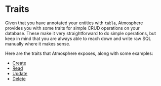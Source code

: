 # Traits

Given that you have annotated your entities with `table`, Atmosphere provides
you with some traits for simple CRUD operations on your database. These make it
very straightforward to do simple operations, but keep in mind that you are
always able to reach down and write raw SQL manually where it makes sense.

Here are the traits that Atmosphere exposes, along with some examples:

* [Create](crate.md)
* [Read](read.md)
* [Update](update.md)
* [Delete](delete.md)
